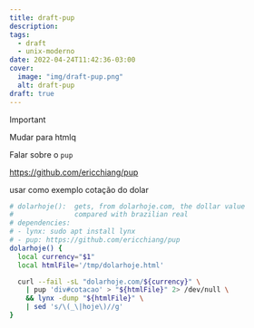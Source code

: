 ```yaml
---
title: draft-pup
description:
tags:
  - draft
  - unix-moderno
date: 2022-04-24T11:42:36-03:00
cover:
  image: "img/draft-pup.png"
  alt: draft-pup
draft: true
---
```


> [!important]
> Mudar para htmlq

Falar sobre o `pup`

https://github.com/ericchiang/pup

usar como exemplo cotação do dolar

```bash
# dolarhoje():  gets, from dolarhoje.com, the dollar value
#               compared with brazilian real
# dependencies:
# - lynx: sudo apt install lynx
# - pup: https://github.com/ericchiang/pup
dolarhoje() {
  local currency="$1"
  local htmlFile='/tmp/dolarhoje.html'

  curl --fail -sL "dolarhoje.com/${currency}" \
    | pup 'div#cotacao' > "${htmlFile}" 2> /dev/null \
    && lynx -dump "${htmlFile}" \
    | sed 's/\(_\|hoje\)//g'
}
```

